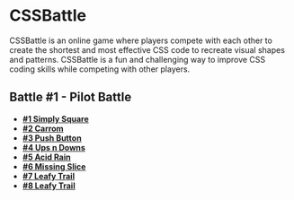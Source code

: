 # CSSBattle

CSSBattle is an online game where players compete with each other to create the shortest and most effective CSS code to recreate visual shapes and patterns. CSSBattle is a fun and challenging way to improve CSS coding skills while competing with other players.

## Battle #1 - Pilot Battle

- **[#1 Simply Square](./battle-001-pilot-battle/001-simply-square.md)**
- **[#2 Carrom](./battle-001-pilot-battle/002-carrom.md)**
- **[#3 Push Button](./battle-001-pilot-battle/003-push-button.md)**
- **[#4 Ups n Downs](./battle-001-pilot-battle/004-ups-n-downs.md)**
- **[#5 Acid Rain](./battle-001-pilot-battle/005-acid-rain.md)**
- **[#6 Missing Slice](./battle-001-pilot-battle/006-missing-slice.md)**
- **[#7 Leafy Trail](./battle-001-pilot-battle/007-leafy-trail.md)**
- **[#8 Leafy Trail](./battle-001-pilot-battle/008-forking-crazy.md)**
